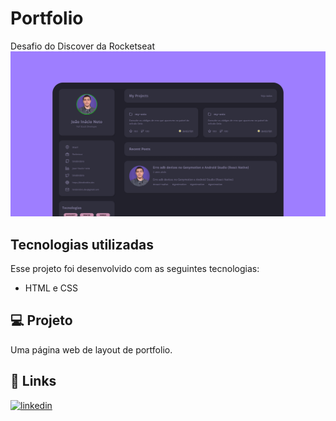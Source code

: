 
# Portfolio

Desafio do Discover da Rocketseat
![Preview](./assets/preview.png)

## Tecnologias utilizadas

Esse projeto foi desenvolvido com as seguintes tecnologias:

- HTML e CSS

## 💻 Projeto 

Uma página web de layout de portfolio.

## 🔗 Links
[![linkedin](https://img.shields.io/badge/linkedin-0A66C2?style=for-the-badge&logo=linkedin&logoColor=white)](https://www.linkedin.com/in/brunobrsl/)
